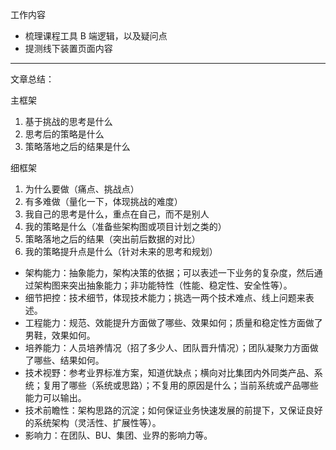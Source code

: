 工作内容
- 梳理课程工具 B 端逻辑，以及疑问点
- 提测线下装置页面内容

---
文章总结：

主框架
1. 基于挑战的思考是什么
2. 思考后的策略是什么
3. 策略落地之后的结果是什么

细框架
1. 为什么要做（痛点、挑战点）
2. 有多难做（量化一下，体现挑战的难度）
3. 我自己的思考是什么，重点在自己，而不是别人
4. 我的策略是什么（准备些架构图或项目计划之类的）
5. 策略落地之后的结果（突出前后数据的对比）
6. 我的策略提升点是什么（针对未来的思考和规划）


- 架构能力：抽象能力，架构决策的依据；可以表述一下业务的复杂度，然后通过架构图来突出抽象能力；非功能特性（性能、稳定性、安全性等）。
- 细节把控：技术细节，体现技术能力；挑选一两个技术难点、线上问题来表述。
- 工程能力：规范、效能提升方面做了哪些、效果如何；质量和稳定性方面做了男鞋，效果如何。
- 培养能力：人员培养情况（招了多少人、团队晋升情况）；团队凝聚力方面做了哪些、结果如何。
- 技术视野：参考业界标准方案，知道优缺点；横向对比集团内外同类产品、系统；复用了哪些（系统或思路）；不复用的原因是什么；当前系统或产品哪些能力可以输出。
- 技术前瞻性：架构思路的沉淀；如何保证业务快速发展的前提下，又保证良好的系统架构（灵活性、扩展性等）。
- 影响力：在团队、BU、集团、业界的影响力等。
